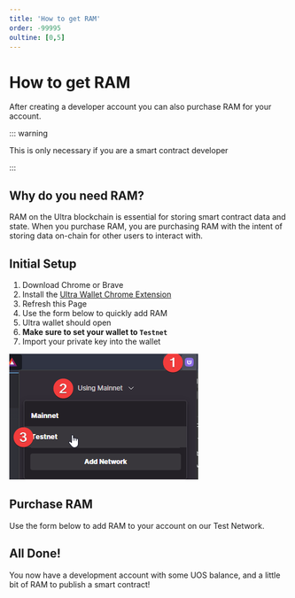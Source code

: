 ```yaml
---
title: 'How to get RAM'
order: -99995
oultine: [0,5]
---
```


# How to get RAM

After creating a developer account you can also purchase RAM for your account.

::: warning

This is only necessary if you are a smart contract developer

:::

## Why do you need RAM?

RAM on the Ultra blockchain is essential for storing smart contract data and state. When you purchase RAM, you are purchasing RAM with the intent of storing data on-chain for other users to interact with.

## Initial Setup

1. Download Chrome or Brave
2. Install the [Ultra Wallet Chrome Extension](https://chromewebstore.google.com/detail/ultra-wallet/kjjebdkfeagdoogagbhepmbimaphnfln)
3. Refresh this Page
4. Use the form below to quickly add RAM
5. Ultra wallet should open
6. **Make sure to set your wallet to `Testnet`**
7. Import your private key into the wallet

![](./images/select-network-wallet.png)

## Purchase RAM

Use the form below to add RAM to your account on our Test Network.

<BuyRam />

## All Done!

You now have a development account with some UOS balance, and a little bit of RAM to publish a smart contract!